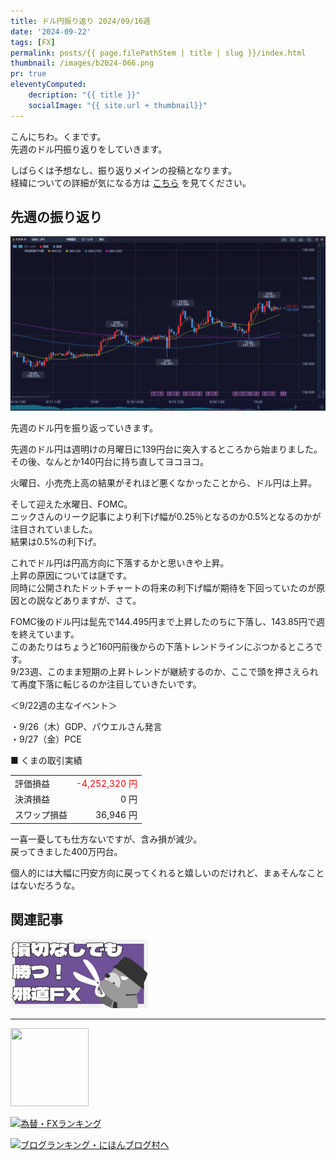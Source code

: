 ```yaml
---
title: ドル円振り返り 2024/09/16週
date: '2024-09-22'
tags: [FX]
permalink: posts/{{ page.filePathStem | title | slug }}/index.html
thumbnail: /images/b2024-066.png
pr: true
eleventyComputed:
    decription: "{{ title }}"
    socialImage: "{{ site.url + thumbnail}}"
---
```


こんにちわ。くまです。<br/>
先週のドル円振り返りをしていきます。

しばらくは予想なし、振り返りメインの投稿となります。<br/>
経緯についての詳細が気になる方は <a href="/posts/posts2024-056/">こちら</a> を見てください。

## 先週の振り返り

![](/images/b2024-066-01.png)

先週のドル円を振り返っていきます。

先週のドル円は週明けの月曜日に139円台に突入するところから始まりました。<br/>
その後、なんとか140円台に持ち直してヨコヨコ。

火曜日、小売売上高の結果がそれほど悪くなかったことから、ドル円は上昇。

そして迎えた水曜日、FOMC。<br/>
ニックさんのリーク記事により利下げ幅が0.25％となるのか0.5%となるのかが注目されていました。<br/>
結果は0.5%の利下げ。

これでドル円は円高方向に下落するかと思いきや上昇。<br/>
上昇の原因については謎です。<br/>
同時に公開されたドットチャートの将来の利下げ幅が期待を下回っていたのが原因との説などありますが、さて。

FOMC後のドル円は髭先で144.495円まで上昇したのちに下落し、143.85円で週を終えています。<br/>
このあたりはちょうど160円前後からの下落トレンドラインにぶつかるところです。<br/>
9/23週、このまま短期の上昇トレンドが継続するのか、ここで頭を押さえられて再度下落に転じるのか注目していきたいです。

＜9/22週の主なイベント＞

・9/26（木）GDP、パウエルさん発言<br/>
・9/27（金）PCE<br/>

■ くまの取引実績

<table style="min-width:18rem">
<tr>
    <td>評価損益</td>
    <td style="text-align:right; color:red;">-4,252,320 円</td>
</tr>
<tr><td>決済損益</td><td style="text-align:right">0 円</tr></tr>
<tr><td>スワップ損益</td><td style="text-align:right"> 36,946 円 </td></tr>
</table>

一喜一憂しても仕方ないですが、含み損が減少。<br/>
戻ってきました400万円台。<br/>

個人的には大幅に円安方向に戻ってくれると嬉しいのだけれど、まぁそんなことはないだろうな。


## 関連記事

<a class="internal-link" href="/posts/posts2024-036/">
    <img src="/images/b2024-036.png">
</a>

<br/>
<hr/>

<a href="https://px.a8.net/svt/ejp?a8mat=3YYPVE+94NAPE+1WP2+61C2P" rel="nofollow">
<img border="0" width="125" height="125" alt="" src="https://www21.a8.net/svt/bgt?aid=240125306552&wid=001&eno=01&mid=s00000008903001014000&mc=1"></a>
<img border="0" width="1" height="1" src="https://www17.a8.net/0.gif?a8mat=3YYPVE+94NAPE+1WP2+61C2P" alt="">

<a href="https://blog.with2.net/link/?id=2111205&cid=1532" title="為替・FXランキング"><img alt="為替・FXランキング" width="110" height="31" src="https://blog.with2.net/img/banner/c/banner_1/br_c_1532_1.gif"></a>

<a href="https://blogmura.com/ranking/in?p_cid=11188911" target="_blank"><img src="https://b.blogmura.com/88_31.gif" width="88" height="31" border="0" alt="ブログランキング・にほんブログ村へ" /></a>


<style>
.internal-link {
    img { width: 220px; }
}
</style>